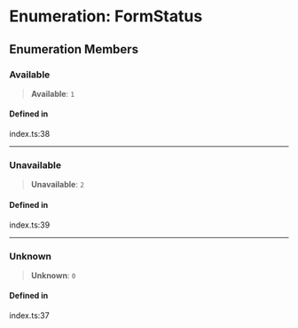 # Enumeration: FormStatus

## Enumeration Members

### Available

> **Available**: `1`

#### Defined in

index.ts:38

***

### Unavailable

> **Unavailable**: `2`

#### Defined in

index.ts:39

***

### Unknown

> **Unknown**: `0`

#### Defined in

index.ts:37

